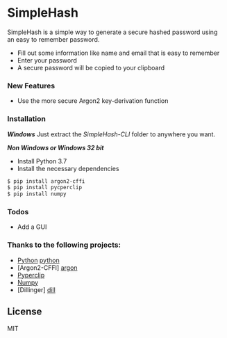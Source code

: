 # SimpleHash


SimpleHash is a simple way to generate a secure hashed password using an easy to remember password.

  - Fill out some information like name and email that is easy to remember
  - Enter your password
  - A secure password will be copied to your clipboard

### New Features ###

  - Use the more secure Argon2 key-derivation function



### Installation ###

***Windows***
Just extract the *SimpleHash-CLI* folder to anywhere you want.

***Non Windows or Windows 32 bit***

- Install Python 3.7
- Install the necessary dependencies

```sh
$ pip install argon2-cffi
$ pip install pycperclip
$ pip install numpy
```





### Todos

 - Add a GUI
 
### Thanks to the following projects:
- [Python] [python]
- [Argon2-CFFI] [argon]
- [Pyperclip]
- [Numpy]
- [Dillinger] [dill]

License
----

MIT



[//]: # (These are reference links used in the body of this note and get stripped out when the markdown processor does its job. There is no need to format nicely because it shouldn't be seen. Thanks SO - http://stackoverflow.com/questions/4823468/store-comments-in-markdown-syntax)


   [dill]: <https://github.com/joemccann/dillinger>
   [Python]: <https://www.python.org>
   [pyperclip]: <https://github.com/asweigart/pyperclip>
   [numpy]: <https://numpy.org>
   [argon]: <https://github.com/hynek/argon2-cffi>

 
